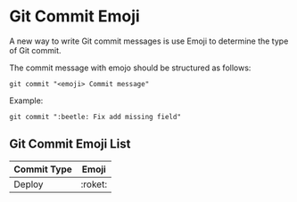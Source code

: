# Git Commit Emoji

A new way to write Git commit messages is use Emoji to determine the type of Git commit.

The commit message with emojo should be structured as follows:

```
git commit "<emoji> Commit message"
```

Example:

```
git commit ":beetle: Fix add missing field"
```

## Git Commit Emoji List

<table>
  <thead>
    <tr>
      <th>Commit Type</th>
      <th>Emoji</th>
    </tr>
  </thead>
  <tbody>
    <tr>
      <td>Deploy</td>
      <td>:roket:</td>
    </tr>
  <tbody>
</table>

